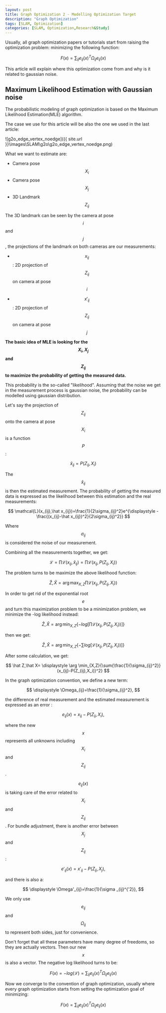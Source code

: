 ```yaml
---
layout: post
title: Graph Optimization 2 - Modelling Optimization Target
description: "Graph Optimization"
tags: [SLAM, Optimization]
categories: [SLAM, Optimization,Research&Study]
---
```


Usually, all graph optimization papers or tutorials start from raising the optimization problem: minimizing the following function:


$$
F(x)=\sum_{ij}{e_{ij}(x)^T\Omega_{ij}e_{ij}(x)}
$$


This article will explain where this optimization come from and why is it related to gaussian noise.

## Maximum Likelihood Estimation with Gaussian noise

The probabilistic modeling of graph optimization is based on the Maximum Likelihood Estimation(MLE) algorithm. 

The case we use for this article will be also the one we used in the last article:

![g2o_edge_vertex_noedge]({{ site.url }}\images\SLAM\g2o\g2o_edge_vertex_noedge.png)

<!-- more -->

What we want to estimate are:

- Camera pose $$X_i$$
- Camera pose $$X_j$$
- 3D Landmark $$Z_{ij}$$

The 3D landmark can be seen by the camera at pose $$i$$ and $$j$$, the projections of the landmark on both cameras are our measurements:

- $$x_{ij}$$ : 2D projection of $$Z_{ij}$$ on camera at pose $$i$$

- $$x'_{ij}$$ : 2D projection of $$Z_{ij}$$ on camera at pose $$j$$

**The basic idea of MLE is looking for the $$X_i,X_j$$ and $$Z_{ij}$$ to maximize the probability of getting the measured data.**

This probability is the so-called "likelihood". Assuming that the noise we get in the measurement process is gaussian noise, the probability can be modelled using gaussian distribution.

Let's say the projection of $$Z_{ij}$$ onto the camera at pose $$X_i$$ is a function $$P$$:


$$
\hat x_{ij}=P(Z_{ij},X_i)
$$


The $$\hat x_{ij}$$ is then the estimated measurement. The probability of getting the measured data is expressed as the likelihood between this estimation and the real measurements:


$$
\mathcal{L}(x_{ij},\hat x_{ij})=\frac{1}{2\sigma_{ij}^2}e^{\displaystyle  -\frac{(x_{ij}-\hat x_{ij})^2}{2\sigma_{ij}^2}}
$$


Where $$\sigma_{ij}$$ is considered the noise of our measurement.

Combining all the measurements together, we get:


$$
\mathcal{L}=\prod{\mathcal{L}(x_{ij},\hat x_{ij})}=\prod{\mathcal{L}(x_{ij},P(Z_{ij},X_i))}
$$


The problem turns to be maximize the above likelihood function:


$$
\hat Z,\hat X= \displaystyle \arg \max_{X,Z}{\prod{\mathcal{L}(x_{ij},P(Z_{ij},X_i))}}
$$


In order to get rid of the exponential root $$e$$ and turn this maximization problem to be a minimization problem, we minimize the -log likelihood instead:


$$
\hat Z,\hat X= \displaystyle \arg \min_{X,Z}{\{-log[\prod{\mathcal{L}(x_{ij},P(Z_{ij},X_i))]\}}}
$$


then we get:


$$
\hat Z,\hat X= \displaystyle \arg \min_{X,Z}{\{-\sum{log[\mathcal{L}(x_{ij},P(Z_{ij},X_i))]\}}}
$$


After some calculation, we get:


$$
\hat Z,\hat X= \displaystyle \arg \min_{X,Z}{\sum{\frac{1}{\sigma_{ij}^2}}(x_{ij}-P(Z_{ij},X_i))^2}
$$


In the graph optimization convention, we define a new term:


$$
\displaystyle \Omega_{ij}=\frac{1}{\sigma_{ij}^2},
$$


the difference of real measurement and the  estimated measurement is expressed as an error :


$$
e_{ij}(x)=x_{ij}-P(Z_{ij},X_i),
$$


where the new $$x$$ represents all unknowns including $$X_i$$ and $$Z_{ij}$$. 

$$e_{ij}(x)$$ is taking care of the error related to $$X_i$$ and  $$Z_{ij}$$ . For bundle adjustment, there is another error between $$X_j$$ and $$Z_{ij}$$:


$$
e'_{ij}(x)=x'_{ij}-P(Z_{ij},X_j),
$$


and there is also a:


$$
\displaystyle \Omega'_{ij}=\frac{1}{\sigma _{ij}^{'2}},
$$


We only use $$e_{ij}$$ and $$\Omega_{ij}$$ to represent both sides, just for convenience.

Don't forget that all these parameters have many degree of freedoms, so they are actually vectors. Then our new $$x$$ is also a vector. The negative log likelihood turns to be:



$$
F(x)=-log(\mathcal{L})=\sum_{ij}{e_{ij}(x)^T\Omega_{ij}e_{ij}(x)}
$$


Now we converge to the convention of graph optimization, usually where every graph optimization starts from setting the optimization goal of minimizing:


$$
F(x)=\sum_{ij}{e_{ij}(x)^T\Omega_{ij}e_{ij}(x)}
$$
